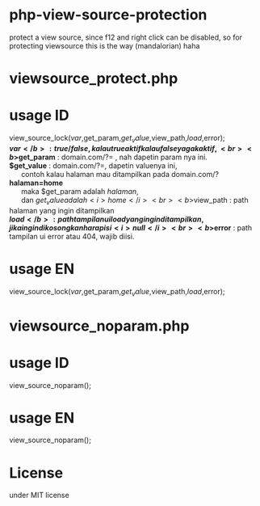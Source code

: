 # php-view-source-protection
protect a view source, since f12 and right click can be disabled, so for protecting viewsource this is the way (mandalorian) haha

# viewsource_protect.php
# usage ID
view_source_lock($var,$get_param,$get_value,$view_path,$load,$error);<br>
<b>$var</b> : true/false, kalau true aktif kalau false ya gak aktif,<br>
<b>$get_param</b> : domain.com/?<param>= , nah dapetin param nya ini.<br>
<b>$get_value</b> : domain.com/?<param>=<value>, dapetin valuenya ini,<br>
&nbsp;&nbsp;&nbsp;&nbsp;&nbsp;&nbsp;contoh kalau halaman mau ditampilkan pada domain.com/?<b>halaman=home</b><br>
&nbsp;&nbsp;&nbsp;&nbsp;&nbsp;&nbsp;maka $get_param adalah <i>halaman</i>,<br>
&nbsp;&nbsp;&nbsp;&nbsp;&nbsp;&nbsp;dan $get_value adalah <i>home</i><br>
    <b>$view_path</b> : path halaman yang ingin ditampilkan<br>
    <b>$load</b> : path tampilan ui load yang ingin ditampilkan, jika ingin dikosongkan harap isi <i>null</i><br>
    <b>$error</b> : path tampilan ui error atau 404, wajib diisi.

# usage EN
view_source_lock($var,$get_param,$get_value,$view_path,$load,$error);

# viewsource_noparam.php
# usage ID
view_source_noparam();

# usage EN
view_source_noparam();

# License
under MIT license
